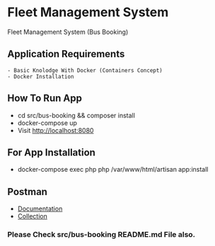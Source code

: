 # Fleet Management System
Fleet Management System (Bus Booking)

## Application Requirements
    - Basic Knolodge With Docker (Containers Concept)
    - Docker Installation

## How To Run App
- cd src/bus-booking && composer install 
- docker-compose up
- Visit [http://localhost:8080](http://localhost:8080)

## For App Installation
* docker-compose exec php php /var/www/html/artisan app:install

## Postman
- [Documentation](https://documenter.getpostman.com/view/7380837/UVXerHpP)
- [Collection](https://www.getpostman.com/collections/d448e0b5dec2c7178c26)

### Please Check src/bus-booking README.md File also.